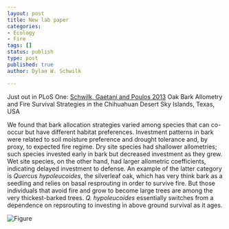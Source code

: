 ```yaml
---
layout: post
title: New lab paper
categories:
- Ecology
- Fire
tags: []
status: publish
type: post
published: true
author: Dylan W. Schwilk

---
```

Just out in PLoS One: [Schwilk, Gaetani and Poulos 2013](http://www.plosone.org/article/authors/info%3Adoi%2F10.1371%2Fjournal.pone.0079285) Oak Bark Allometry and Fire Survival Strategies in the Chihuahuan Desert Sky Islands, Texas, USA

We found that bark allocation strategies varied among species that can co-occur but have different habitat preferences. Investment patterns in bark were related to soil moisture preference and drought tolerance and, by proxy, to expected fire regime. Dry site species had shallower allometries; such species invested early in bark but decreased investment as they grew. Wet site species, on the other hand, had larger allometric coefficients, indicating delayed investment to defense.  An example of the latter category is *Quercus hypoleucoides*, the silverleaf oak, which has very think bark as a seedling and relies on basal resprouting in order to survive fire.  But those individuals that avoid fire and grow to become large trees are among the very thickest-barked trees. *Q. hypoleucoides* essentially switches from a dependence on repsrouting to investing in above ground survival as it ages.


![Figure](http://www.plosone.org/article/info:doi/10.1371/journal.pone.0079285.g003/largerimage)
